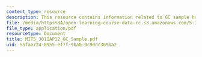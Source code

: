 ```yaml
---
content_type: resource
description: This resource contains information related to GC sample handout.
file: /media/https%3A/open-learning-course-data-rc.s3.amazonaws.com/5-301-chemistry-laboratory-techniques-january-iap-2012/55faa7240955ef7f9ba00c9ddc369ba2_MIT5_301IAP12_GC_Sample.pdf
file_type: application/pdf
resourcetype: Document
title: MIT5_301IAP12_GC_Sample.pdf
uid: 55faa724-0955-ef7f-9ba0-0c9ddc369ba2
---
```

